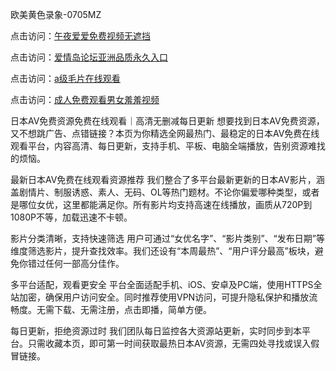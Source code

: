 
欧美黄色录象-0705MZ


点击访问：<a href="https://cfad.pages.dev/">午夜爱爱免费视频无遮挡</a>

点击访问：<a href="https://vassv.pages.dev/">爱情岛论坛亚洲品质永久入口</a>

点击访问：<a href="https://gda-c7m.pages.dev/">a级毛片在线观看</a>

点击访问：<a href="https://bered.pages.dev/">成人免费观看男女羞羞视频</a>




日本AV免费资源免费在线观看｜高清无删减每日更新
想要找到日本AV免费资源，又不想跳广告、点错链接？本页为你精选全网最热门、最稳定的日本AV免费在线观看平台，内容高清、每日更新，支持手机、平板、电脑全端播放，告别资源难找的烦恼。

最新日本AV免费在线观看资源推荐
我们整合了多平台最新更新的日本AV影片，涵盖剧情片、制服诱惑、素人、无码、OL等热门题材。不论你偏爱哪种类型，或者是哪位女优，这里都能满足你。所有影片均支持高速在线播放，画质从720P到1080P不等，加载迅速不卡顿。

影片分类清晰，支持快速筛选
用户可通过“女优名字”、“影片类别”、“发布日期”等维度筛选影片，提升查找效率。我们还设有“本周最热”、“用户评分最高”板块，避免你错过任何一部高分佳作。

多平台适配，观看更安全
平台全面适配手机、iOS、安卓及PC端，使用HTTPS全站加密，确保用户访问安全。同时推荐使用VPN访问，可提升隐私保护和播放流畅度。无需下载、无需注册，点击即播，简单方便。

每日更新，拒绝资源过时
我们团队每日监控各大资源站更新，实时同步到本平台。只需收藏本页，即可第一时间获取最热日本AV资源，无需四处寻找或误入假冒链接。



























<span style="display:none;">[Canonical link](  ）</span>
